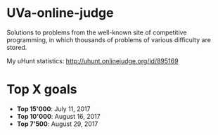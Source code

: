 # UVa-online-judge
Solutions to problems from the well-known site of competitive programming, in which thousands of problems of various difficulty are stored.

My uHunt statistics: http://uhunt.onlinejudge.org/id/895169

# Top X goals
*   **Top 15'000**: July 11, 2017
*   **Top 10'000**: August 16, 2017
*   **Top 7'500**: August 29, 2017

